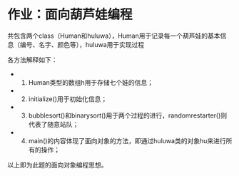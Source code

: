 ﻿# 作业：面向葫芦娃编程

共包含两个class（Human和huluwa），Human用于记录每一个葫芦娃的基本信息（编号、名字、颜色等），huluwa用于实现过程

各方法解释如下：

- 1. Human类型的数组h用于存储七个娃的信息；
- 2. initialize()用于初始化信息；
- 3. bubblesort()和binarysort()用于两个过程的进行，randomrestarter()则代表了随意站队；
- 4. main()的内容体现了面向对象的方法，即通过huluwa类的对象hu来进行所有的操作；

以上即为此题的面向对象编程思想。